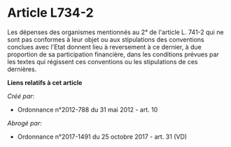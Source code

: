 # Article L734-2

Les dépenses des organismes mentionnés au 2° de l'article L. 741-2 qui ne sont pas conformes à leur objet ou aux stipulations
des conventions conclues avec l'Etat donnent lieu à reversement à ce dernier, à due proportion de sa participation
financière, dans les conditions prévues par les textes qui régissent ces conventions ou les stipulations de ces dernières.

**Liens relatifs à cet article**

_Créé par_:

  - Ordonnance n°2012-788 du 31 mai 2012 - art. 10

_Abrogé par_:

  - Ordonnance n°2017-1491 du 25 octobre 2017 - art. 31 (VD)
